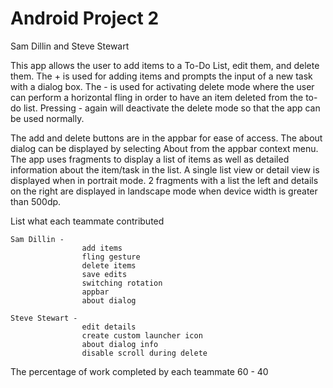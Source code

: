 # Android Project 2

Sam Dillin and Steve Stewart

This app allows the user to add items to a To-Do List, edit them, and delete them.
The + is used for adding items and prompts the input of a new task with a dialog box.
The - is used for activating delete mode where the user can perform a horizontal fling in order to have an item deleted from the to-do list. Pressing - again will deactivate the delete mode so that the app can be used normally.

The add and delete buttons are in the appbar for ease of access. The about dialog can be displayed by selecting About from the appbar context menu. The app uses fragments to display a list of items as well as detailed information about the item/task in the list.
A single list view or detail view is displayed when in portrait mode.
2 fragments with a list the left and details on the right are displayed in landscape mode when device width is greater than 500dp.

List what each teammate contributed

	Sam Dillin -
					add items
					fling gesture
					delete items
					save edits
					switching rotation
					appbar
					about dialog

	Steve Stewart -
					edit details
					create custom launcher icon
					about dialog info
					disable scroll during delete


The percentage of work completed by each teammate
60 - 40
